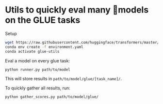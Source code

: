 # Utils to quickly eval many 🤗models on the GLUE tasks

Setup
```bash
wget https://raw.githubusercontent.com/huggingface/transformers/master/examples/pytorch/text-classification/run_glue.py
conda env create -f environment.yaml
conda activate glue-utils
```

Eval a model on every glue task:
```bash
python runner.py path/to/model
```

This will store results in `path/to/model/glue/[task_name]/`.

To quickly gather all results, run:
```bash
python gather_scores.py path/to/model/glue/
```